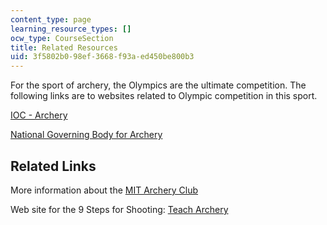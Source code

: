 ```yaml
---
content_type: page
learning_resource_types: []
ocw_type: CourseSection
title: Related Resources
uid: 3f5802b0-98ef-3668-f93a-ed450be800b3
---
```


For the sport of archery, the Olympics are the ultimate competition. The following links are to websites related to Olympic competition in this sport.

[IOC - Archery](https://www.olympic.org/archery)

[National Governing Body for Archery](http://www.usarchery.org/)

Related Links
-------------

More information about the [MIT Archery Club](https://engage.mit.edu/organization/archery)

Web site for the 9 Steps for Shooting: [Teach Archery](http://www.learn-archery.com/basic-archery.html)